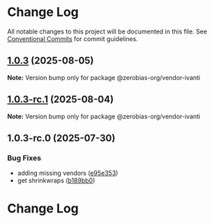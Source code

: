 # Change Log

All notable changes to this project will be documented in this file.
See [Conventional Commits](https://conventionalcommits.org) for commit guidelines.

## [1.0.3](https://github.com/zerobias-org/vendor/compare/@zerobias-org/vendor-ivanti@1.0.3-rc.1...@zerobias-org/vendor-ivanti@1.0.3) (2025-08-05)

**Note:** Version bump only for package @zerobias-org/vendor-ivanti





## [1.0.3-rc.1](https://github.com/zerobias-org/vendor/compare/@zerobias-org/vendor-ivanti@1.0.3-rc.0...@zerobias-org/vendor-ivanti@1.0.3-rc.1) (2025-08-04)

**Note:** Version bump only for package @zerobias-org/vendor-ivanti





## 1.0.3-rc.0 (2025-07-30)


### Bug Fixes

* adding missing vendors ([e95e353](https://github.com/zerobias-org/vendor/commit/e95e35309a1812973f4536f535eee460edc5414c))
* get shrinkwraps ([b189bb0](https://github.com/zerobias-org/vendor/commit/b189bb0cf53ad66427530ccc0eab7824527942d3))





# Change Log
